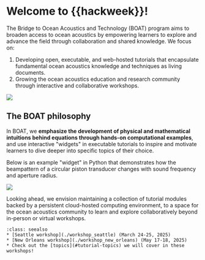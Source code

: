 # Welcome to {{hackweek}}!

The Bridge to Ocean Acoustics and Technology (BOAT) program aims to broaden access to ocean acoustics by empowering learners to explore and advance the field through collaboration and shared knowledge. We focus on:
1) Developing open, executable, and web-hosted tutorials that encapsulate fundamental ocean acoustics knowledge and techniques as living documents.
2) Growing the ocean acoustics education and research community through interactive and collaborative workshops.

![](./img/boat_diagram.png)


## The BOAT philosophy

In BOAT, we **emphasize the development of physical and mathematical intuitions behind equations through hands-on computational examples**, and use interactive "widgets" in executable tutorials to inspire and motivate learners to dive deeper into specific topics of their choice.

Below is an example "widget" in Python that demonstrates how the beampattern of a circular piston transducer changes with sound frequency and aperture radius.

![](./img/beampattern_demo.gif)


Looking ahead, we envision maintaining a collection of tutorial modules backed by a persistent cloud-hosted computing environment, to a space for the ocean acoustics community to learn and explore collaboratively beyond in-person or virtual workshops.




```{admonition} Quick links
:class: seealso
* [Seattle workshop](./workshop_seattle) (March 24-25, 2025)
* [New Orleans workshop](./workshop_new_orleans) (May 17-18, 2025)
* Check out the [topics](#tutorial-topics) we will cover in these workshops!
```
<!-- * GitHub organization: {{ github_org_url }} -->
